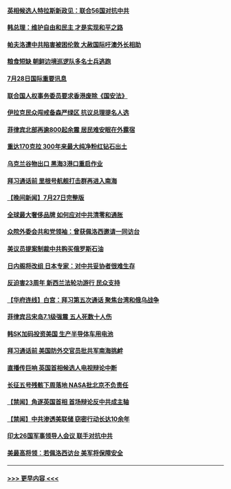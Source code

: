 #### [英相候选人特拉斯新政见：联合56国对抗中共](../pages/prog202/a103489387.md?t=07282301) 
#### [韩总理：维护自由和民主 才是实现和平之路](../pages/prog202/a103489258.md?t=07282301) 
#### [帕夫洛遭中共陷害被困伦敦 大赦国际吁澳外长相助](../pages/prog202/a103489280.md?t=07282301) 
#### [粮食短缺 朝鲜边境巡逻队多名士兵逃跑](../pages/prog202/a103489277.md?t=07282301) 
#### [7月28日国际重要讯息](../pages/prog202/a103489245.md?t=07282301) 
#### [联合国人权事务委员要求香港废除《国安法》](../pages/prog202/a103489229.md?t=07282301) 
#### [伊拉克民众闯戒备森严绿区 抗议总理提名人选](../pages/prog202/a103489181.md?t=07282301) 
#### [菲律宾北部再逾800起余震 居民难安眠在外露宿](../pages/prog202/a103489163.md?t=07282301) 
#### [重达170克拉 300年来最大纯净粉红钻石出土](../pages/prog202/a103489142.md?t=07282301) 
#### [乌克兰谷物出口 黑海3港口重启作业](../pages/prog202/a103489054.md?t=07282301) 
#### [拜习通话前 里根号航舰打击群再进入南海](../pages/prog202/a103488991.md?t=07282301) 
#### [【晚间新闻】7月27日完整版](../pages/prog202/a103488973.md?t=07282301) 
#### [全球最大奢侈品牌 如何应对中共清零和通胀](../pages/prog202/a103488770.md?t=07282301) 
#### [众院外委会共和党领袖：曾获佩洛西邀请一同访台](../pages/prog202/a103488740.md?t=07282301) 
#### [美议员提案制裁中共购买俄罗斯石油](../pages/prog202/a103488657.md?t=07282301) 
#### [日内阁将改组 日本专家：对中共妥协者很难生存](../pages/prog202/a103488690.md?t=07282301) 
#### [反迫害23周年 新西兰法轮功游行 民众支持](../pages/prog202/a103488702.md?t=07282301) 
#### [【华府连线】白宫：拜习第五次通话 聚焦台湾和俄乌战争](../pages/prog202/a103488679.md?t=07282301) 
#### [菲律宾吕宋岛7.1级强震 五人死数十人伤](../pages/prog202/a103488677.md?t=07282301) 
#### [韩SK加码投资美国 生产半导体车用电池](../pages/prog202/a103488688.md?t=07282301) 
#### [拜习通话前 美国防外交官员批共军南海挑衅](../pages/prog202/a103488675.md?t=07282301) 
#### [直播传巨响 英国首相候选人电视辩论中断](../pages/prog202/a103488681.md?t=07282301) 
#### [长征五号残骸下周落地 NASA批北京不负责任](../pages/prog202/a103488554.md?t=07282301) 
#### [【禁闻】角逐英国首相 首场辩论反中共成主轴](../pages/prog202/a103488572.md?t=07282301) 
#### [【禁闻】中共渗透美联储 窃密行动长达10余年](../pages/prog202/a103488568.md?t=07282301) 
#### [印太26国军事领导人会议 联手对抗中共](../pages/prog202/a103488539.md?t=07282301) 
#### [美最高将领︰若佩洛西访台 美军将保障安全](../pages/prog202/a103488528.md?t=07282301) 

----
#### [ >>> 更早内容 <<< ](../indexes/prog202-earlier.md)
